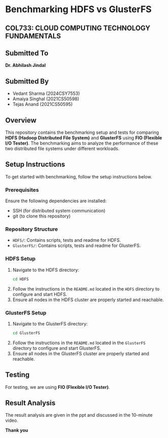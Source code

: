 # Benchmarking HDFS vs GlusterFS

## COL733: CLOUD COMPUTING TECHNOLOGY FUNDAMENTALS

## Submitted To
**Dr. Abhilash Jindal**

## Submitted By
- Vedant Sharma (2024CSY7553)
- Amaiya Singhal (2021CS50598)
- Tejas Anand (2021CS50595)

## Overview
This repository contains the benchmarking setup and tests for comparing **HDFS (Hadoop Distributed File System)** and **GlusterFS** using **FIO (Flexible I/O Tester)**. The benchmarking aims to analyze the performance of these two distributed file systems under different workloads.

## Setup Instructions
To get started with benchmarking, follow the setup instructions below.

### Prerequisites
Ensure the following dependencies are installed:
- SSH (for distributed system communication)
- git (to clone this repository)

### Repository Structure
- `HDFS/`: Contains scripts, tests and readme for HDFS.
- `GlusterFS/`: Contains scripts, tests and readme for GlusterFS.

### HDFS Setup
1. Navigate to the HDFS directory:
   ```bash
   cd HDFS
   ```
2. Follow the instructions in the `README.md` located in the `HDFS` directory to configure and start HDFS.
3. Ensure all nodes in the HDFS cluster are properly started and reachable.

### GlusterFS Setup
1. Navigate to the GlusterFS directory:
   ```bash
   cd GlusterFS
   ```
2. Follow the instructions in the `README.md` located in the `GlusterFS` directory to configure and start GlusterFS.
3. Ensure all nodes in the GlusterFS cluster are properly started and reachable.

## Testing
For testing, we are using **FIO (Flexible I/O Tester)**.

## Result Analysis
The result analysis are given in the ppt and discussed in the 10-minute video.


**Thank you**
